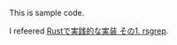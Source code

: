 This is sample code.

I refeered [Rustで実践的な実装 その1. rsgrep](https://employment.en-japan.com/engineerhub/entry/2017/0/19/110000).
